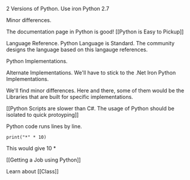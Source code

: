 2 Versions of Python. 
Use iron Python 2.7

Minor differences. 

The documentation page in Python is good! [[Python is Easy to Pickup]]

Language Reference. Python Language is Standard. The community designs the language based on this langauge references. 

Python Implementations. 

Alternate Implementations. We'll have to stick to the .Net Iron Python Implementations. 

We'll find minor differences. Here and there, some of them would be the Libraries that are built for specific implementations. 

[[Python Scripts are slower than C#. The usage of Python should be isolated to quick protoyping]]

Python code runs lines by line. 

```
print("*" * 10)
```
This would give 10 *

[[Getting a Job using Python]]

Learn about [[Class]]